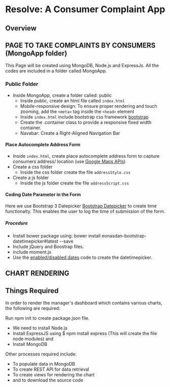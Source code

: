 # Resolve: A Consumer Complaint App

## Overview

## PAGE TO TAKE COMPLAINTS BY CONSUMERS (MongoApp folder)
This Page will be created using MongoDB, Node.js and ExpressJs. All the codes are included in a folder called MongoApp. 

### Public Folder
* Inside MongoApp, create a folder called: public
  * Inside public, create an html file called ```index.html```
  * Mobile-responsive design: To ensure proper rendering and touch zooming, add the ```<meta>``` tag inside the ```<head>``` element
  * Inside ```index.html``` include bootstrap css framework [bootstrap](http://getbootstrap.com/getting-started/)
  * Create the .container class to provide a responsive fixed width container.  
  * Navabar: Create a Right-Aligned Navigation Bar

#### Place Autocomplete Address Form
* Inside ```index.html```, create place autocomplete address form to capture consumers address/ location (use [Google Maps APIs](https://developers.google.com/maps/documentation/javascript/examples/places-autocomplete-addressform#try-it-yourself))
* Create a css folder
  * Inside the css folder create the file ```addressStyle.css```
* Create a js folder
  * Inside the js folder create the file ```addressScript.css```

#### Coding Date Parameter in the Form
Here we use Bootstrap 3 Datepicker [Bootstrap Datepicker](http://eonasdan.github.io/bootstrap-datetimepicker/) to create time functionalty. This enables the user to log the time of submission of the form. 
##### Procedure
* Install bower package using: bower install eonasdan-bootstrap-datetimepicker#latest --save
* Include jQuery and Boostrap files.
* include moment.js
* Use the [enabled/disabled dates](http://eonasdan.github.io/bootstrap-datetimepicker/#enableddisabled-dates) code to create the datetimepicker. 

## CHART RENDERING
## Things Required
In order to render the manager's dashboard which contains various charts, the following are required:

Run npm init to create package.json file.

  * We need to install Node.js
  * Install ExpressJS using $ npm install express (This will create the file node modules) and
  * Install MongoDB

Other processes required include:
  * To populate data in MongoDB
  * To create REST API for data retrieval
  * To create views for rendering the chart
  * and to download the source code